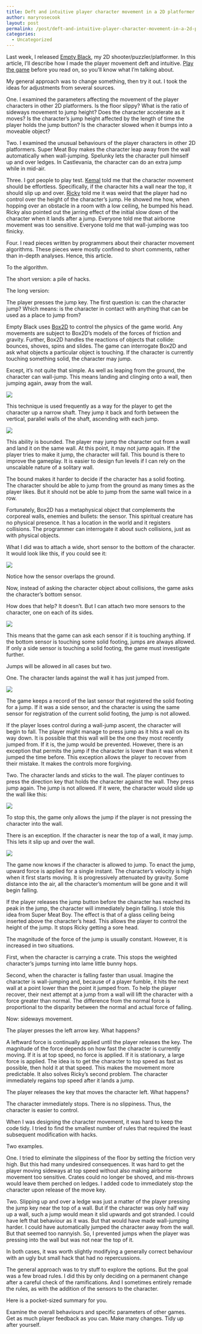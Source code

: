 ```yaml
---
title: Deft and intuitive player character movement in a 2D platformer
author: maryrosecook
layout: post
permalink: /post/deft-and-intuitive-player-character-movement-in-a-2d-platformer
categories:
  - Uncategorized
---
```

Last week, I released [Empty Black][1], my 2D shooter/puzzler/platformer. In this article, I&#8217;ll describe how I made the player movement deft and intuitive. [Play the game][2] before you read on, so you&#8217;ll know what I&#8217;m talking about.

My general approach was to change something, then try it out. I took the ideas for adjustments from several sources.

One. I examined the parameters affecting the movement of the player characters in other 2D platformers. Is the floor slippy? What is the ratio of sideways movement to jump height? Does the character accelerate as it moves? Is the character&#8217;s jump height affected by the length of time the player holds the jump button? Is the character slowed when it bumps into a moveable object?

Two. I examined the unusual behaviours of the player characters in other 2D platformers. Super Meat Boy makes the character leap away from the wall automatically when wall-jumping. Spelunky lets the character pull himself up and over ledges. In Castlevania, the character can do an extra jump while in mid-air.

Three. I got people to play test. [Kemal][3] told me that the character movement should be effortless. Specifically, if the character hits a wall near the top, it should slip up and over. [Ricky][4] told me it was weird that the player had no control over the height of the character&#8217;s jump. He showed me how, when hopping over an obstacle in a room with a low ceiling, he bumped his head. Ricky also pointed out the jarring effect of the initial slow down of the character when it lands after a jump. Everyone told me that airborne movement was too sensitive. Everyone told me that wall-jumping was too finicky.

Four. I read pieces written by programmers about their character movement algorithms. These pieces were mostly confined to short comments, rather than in-depth analyses. Hence, this article.

To the algorithm.

The short version: a pile of hacks.

The long version:

The player presses the jump key. The first question is: can the character jump? Which means: is the character in contact with anything that can be used as a place to jump from?

Empty Black uses [Box2D][5] to control the physics of the game world. Any movements are subject to Box2D&#8217;s models of the forces of friction and gravity. Further, Box2D handles the reactions of objects that collide: bounces, shoves, spins and slides. The game can interrogate Box2D and ask what objects a particular object is touching. If the character is currently touching something solid, the character may jump.

Except, it&#8217;s not quite that simple. As well as leaping from the ground, the character can wall-jump. This means landing and clinging onto a wall, then jumping again, away from the wall.

![][6]

This technique is used frequently as a way for the player to get the character up a narrow shaft. They jump it back and forth between the vertical, parallel walls of the shaft, ascending with each jump.

![][7]

This ability is bounded. The player may jump the character out from a wall and land it on the same wall. At this point, it may not jump again. If the player tries to make it jump, the character will fall. This bound is there to improve the gameplay. It is easier to design fun levels if I can rely on the unscalable nature of a solitary wall.

The bound makes it harder to decide if the character has a solid footing. The character should be able to jump from the ground as many times as the player likes. But it should not be able to jump from the same wall twice in a row.

Fortunately, Box2D has a metaphysical object that complements the corporeal walls, enemies and bullets: the sensor. This spiritual creature has no physical presence. It has a location in the world and it registers collisions. The programmer can interrogate it about such collisions, just as with physical objects.

What I did was to attach a wide, short sensor to the bottom of the character. It would look like this, if you could see it:

![][8]

Notice how the sensor overlaps the ground.

Now, instead of asking the character object about collisions, the game asks the character&#8217;s bottom sensor.

How does that help? It doesn&#8217;t. But I can attach two more sensors to the character, one on each of its sides.

![][9]

This means that the game can ask each sensor if it is touching anything. If the bottom sensor is touching some solid footing, jumps are always allowed. If only a side sensor is touching a solid footing, the game must investigate further.

Jumps will be allowed in all cases but two.

One. The character lands against the wall it has just jumped from.

![][10]

The game keeps a record of the last sensor that registered the solid footing for a jump. If it was a side sensor, and the character is using the same sensor for registration of the current solid footing, the jump is not allowed.

If the player loses control during a wall-jump ascent, the character will begin to fall. The player might manage to press jump as it hits a wall on its way down. It is possible that this wall will be the one they most recently jumped from. If it is, the jump would be prevented. However, there is an exception that permits the jump if the character is lower than it was when it jumped the time before. This exception allows the player to recover from their mistake. It makes the controls more forgiving.

Two. The character lands and sticks to the wall. The player continues to press the direction key that holds the character against the wall. They press jump again. The jump is not allowed. If it were, the character would slide up the wall like this:

![][11]

To stop this, the game only allows the jump if the player is not pressing the character into the wall.

There is an exception. If the character is near the top of a wall, it may jump. This lets it slip up and over the wall.

![][12]

The game now knows if the character is allowed to jump. To enact the jump, upward force is applied for a single instant. The character&#8217;s velocity is high when it first starts moving. It is progressively attenuated by gravity. Some distance into the air, all the character&#8217;s momentum will be gone and it will begin falling.

If the player releases the jump button before the character has reached its peak in the jump, the character will immediately begin falling. I stole this idea from Super Meat Boy. The effect is that of a glass ceiling being inserted above the character&#8217;s head. This allows the player to control the height of the jump. It stops Ricky getting a sore head.

The magnitude of the force of the jump is usually constant. However, it is increased in two situations.

First, when the character is carrying a crate. This stops the weighted character&#8217;s jumps turning into lame little bunny hops.

Second, when the character is falling faster than usual. Imagine the character is wall-jumping and, because of a player fumble, it hits the next wall at a point lower than the point it jumped from. To help the player recover, their next attempt at a jump from a wall will lift the character with a force greater than normal. The difference from the normal force is proportional to the disparity between the normal and actual force of falling.

Now: sideways movement.

The player presses the left arrow key. What happens?

A leftward force is continually applied until the player releases the key. The magnitude of the force depends on how fast the character is currently moving. If it is at top speed, no force is applied. If it is stationary, a large force is applied. The idea is to get the character to top speed as fast as possible, then hold it at that speed. This makes the movement more predictable. It also solves Ricky&#8217;s second problem. The character immediately regains top speed after it lands a jump.

The player releases the key that moves the character left. What happens?

The character immediately stops. There is no slippiness. Thus, the character is easier to control.

When I was designing the character movement, it was hard to keep the code tidy. I tried to find the smallest number of rules that required the least subsequent modification with hacks.

Two examples.

One. I tried to eliminate the slippiness of the floor by setting the friction very high. But this had many undesired consequences. It was hard to get the player moving sideways at top speed without also making airborne movement too sensitive. Crates could no longer be shoved, and mis-throws would leave them perched on ledges. I added code to immediately stop the character upon release of the move key.

Two. Slipping up and over a ledge was just a matter of the player pressing the jump key near the top of a wall. But if the character was only half way up a wall, such a jump would mean it slid upwards and got stranded. I could have left that behaviour as it was. But that would have made wall-jumping harder. I could have automatically jumped the character away from the wall. But that seemed too nannyish. So, I prevented jumps when the player was pressing into the wall but was not near the top of it.

In both cases, it was worth slightly modifying a generally correct behaviour with an ugly but small hack that had no repercussions.

The general approach was to try stuff to explore the options. But the goal was a few broad rules. I did this by only deciding on a permanent change after a careful check of the ramifications. And I sometimes entirely remade the rules, as with the addition of the sensors to the character.

Here is a pocket-sized summary for you.

Examine the overall behaviours and specific parameters of other games. Get as much player feedback as you can. Make many changes. Tidy up after yourself.

 [1]: http://emptyblack.com
 [2]: http://emptyblack.com/play.html
 [3]: http://kemalenver.com
 [4]: http://www.honeyslug.com/
 [5]: http://box2d.org/
 [6]: /images/walljump.png
 [7]: /images/walljumpshaft.png
 [8]: /images/bottomsensor.png
 [9]: /images/allsensors.png
 [10]: /images/samewall.png
 [11]: /images/slideupwall.png
 [12]: /images/upandover.png